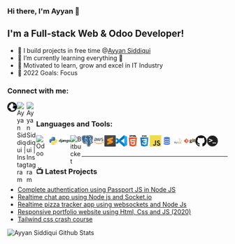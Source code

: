 ### Hi there, I'm Ayyan 👋

## I'm a Full-stack Web & Odoo Developer!
- 🔭 I build projects in free time @[Ayyan Siddiqui][website]
- 🌱 I’m currently learning everything 🤣
- 👯 Motivated to learn, grow and excel in IT Industry 
- 🥅 2022 Goals: Focus

### Connect with me:

[<img align="left" alt="Ayyan Siddiqui.com" width="22px" src="https://raw.githubusercontent.com/iconic/open-iconic/master/svg/globe.svg" />][website]
[<img align="left" alt="Ayyan Siddiqui | Instagram" width="22px" src="https://cdn.jsdelivr.net/npm/simple-icons@v3/icons/instagram.svg" />][instagram]
[<img align="left" alt="Ayyan Siddiqui | Instagram" width="22px" src="https://cdn.jsdelivr.net/npm/simple-icons@v3/icons/linkedin.svg" />][linkedin]

<br />

### Languages and Tools:

[<img align="left" alt="Odoo" width="26px" src="https://avatars.githubusercontent.com/u/6368483?s=200&v=4" />][website]
[<img align="left" alt="Python" width="26px" src="https://raw.githubusercontent.com/github/explore/80688e429a7d4ef2fca1e82350fe8e3517d3494d/topics/python/python.png" />][website]
[<img align="left" alt="Django" width="26px" src="https://raw.githubusercontent.com/github/explore/80688e429a7d4ef2fca1e82350fe8e3517d3494d/topics/django/django.png" />][website]
[<img align="left" alt="Bitbucket" width="26px" src="https://wac-cdn.atlassian.com/dam/jcr:c942540c-53ae-4357-bffa-ed37739d71b0/bitbucket-atlassian-logo.svg?cdnVersion=372" />][website]
[<img align="left" alt="Postgresql" width="26px" src="https://raw.githubusercontent.com/github/explore/80688e429a7d4ef2fca1e82350fe8e3517d3494d/topics/postgresql/postgresql.png" />][website]
[<img align="left" alt="Aws" width="26px" src="https://raw.githubusercontent.com/github/explore/80688e429a7d4ef2fca1e82350fe8e3517d3494d/topics/aws/aws.png" />][website]
[<img align="left" alt="Sublime Text" width="26px" src="https://raw.githubusercontent.com/github/explore/80688e429a7d4ef2fca1e82350fe8e3517d3494d/topics/sublime-text/sublime-text.png" />][website]
[<img align="left" alt="Visual Studio Code" width="26px" src="https://raw.githubusercontent.com/github/explore/80688e429a7d4ef2fca1e82350fe8e3517d3494d/topics/visual-studio-code/visual-studio-code.png" />][website]
[<img align="left" alt="HTML5" width="26px" src="https://raw.githubusercontent.com/github/explore/80688e429a7d4ef2fca1e82350fe8e3517d3494d/topics/html/html.png" />][website]
[<img align="left" alt="CSS3" width="26px" src="https://raw.githubusercontent.com/github/explore/80688e429a7d4ef2fca1e82350fe8e3517d3494d/topics/css/css.png" />][website]
[<img align="left" alt="JavaScript" width="26px" src="https://raw.githubusercontent.com/github/explore/80688e429a7d4ef2fca1e82350fe8e3517d3494d/topics/javascript/javascript.png" />][website]
[<img align="left" alt="SQL" width="26px" src="https://raw.githubusercontent.com/github/explore/80688e429a7d4ef2fca1e82350fe8e3517d3494d/topics/sql/sql.png" />][website]
[<img align="left" alt="MySQL" width="26px" src="https://raw.githubusercontent.com/github/explore/80688e429a7d4ef2fca1e82350fe8e3517d3494d/topics/mysql/mysql.png" />][website]
[<img align="left" alt="Git" width="26px" src="https://raw.githubusercontent.com/github/explore/80688e429a7d4ef2fca1e82350fe8e3517d3494d/topics/git/git.png" />][website]
[<img align="left" alt="GitHub" width="26px" src="https://raw.githubusercontent.com/github/explore/78df643247d429f6cc873026c0622819ad797942/topics/github/github.png" />][website]
[<img align="left" alt="HTML5" width="26px" src="https://raw.githubusercontent.com/github/explore/80688e429a7d4ef2fca1e82350fe8e3517d3494d/topics/terminal/terminal.png" />][website]

<br />
<br />

---

### 📺 Latest Projects
<!-- YOUTUBE:START -->
- [Complete authentication using Passport JS in Node JS](https://github.com/Ayyan420?tab=repositories)
- [Realtime chat app using Node js and Socket.io ](https://github.com/Ayyan420?tab=repositories)
- [Realtime pizza tracker app using websockets and Node Js](https://github.com/Ayyan420?tab=repositories)
- [Responsive portfolio website using Html, Css and JS (2020)](https://github.com/Ayyan420?tab=repositories)
- [Tailwind css crash course](https://github.com/Ayyan420?tab=repositories)
<!-- YOUTUBE:END -->

<img align="left" alt="Ayyan Siddiqui Github Stats" src="https://github-readme-stats.vercel.app/api?username=Ayyan420&show_icons=true&hide_border=true" />

[website]: https://github.com/Ayyan420/Ayyan420/blob/main/Ayyan_Siddiqui_Odoo_Web_CV.pdf
[instagram]: https://www.instagram.com/ayyan_siddiquii/
[linkedin]: https://www.linkedin.com/in/ayyan-siddiqui-211547204/
